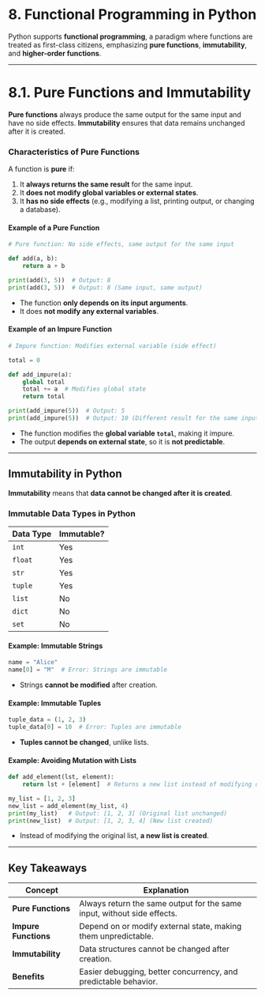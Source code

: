 # **8. Functional Programming in Python**  

Python supports **functional programming**, a paradigm where functions are treated as first-class citizens, emphasizing **pure functions**, **immutability**, and **higher-order functions**.

---

# 8.1. Pure Functions and Immutability  
**Pure functions** always produce the same output for the same input and have no side effects. **Immutability** ensures that data remains unchanged after it is created.

### Characteristics of Pure Functions  
A function is **pure** if:
1. It **always returns the same result** for the same input.
2. It **does not modify global variables or external states**.
3. It **has no side effects** (e.g., modifying a list, printing output, or changing a database).

#### Example of a Pure Function  
```python
# Pure function: No side effects, same output for the same input

def add(a, b):
    return a + b

print(add(3, 5))  # Output: 8
print(add(3, 5))  # Output: 8 (Same input, same output)
```
- The function **only depends on its input arguments**.
- It does **not modify any external variables**.

#### Example of an Impure Function  
```python
# Impure function: Modifies external variable (side effect)

total = 0

def add_impure(a):
    global total
    total += a  # Modifies global state
    return total

print(add_impure(5))  # Output: 5
print(add_impure(5))  # Output: 10 (Different result for the same input)
```
- The function modifies the **global variable `total`**, making it impure.
- The output **depends on external state**, so it is **not predictable**.

---

## Immutability in Python  
**Immutability** means that **data cannot be changed after it is created**.

### Immutable Data Types in Python  
| Data Type | Immutable? |
|-----------|------------|
| `int` | Yes |
| `float` | Yes |
| `str` | Yes |
| `tuple` | Yes |
| `list` | No |
| `dict` | No |
| `set` | No |

#### Example: Immutable Strings  
```python
name = "Alice"
name[0] = "M"  # Error: Strings are immutable
```
- Strings **cannot be modified** after creation.

#### Example: Immutable Tuples  
```python
tuple_data = (1, 2, 3)
tuple_data[0] = 10  # Error: Tuples are immutable
```
- **Tuples cannot be changed**, unlike lists.

#### Example: Avoiding Mutation with Lists  
```python
def add_element(lst, element):
    return lst + [element]  # Returns a new list instead of modifying original

my_list = [1, 2, 3]
new_list = add_element(my_list, 4)
print(my_list)   # Output: [1, 2, 3] (Original list unchanged)
print(new_list)  # Output: [1, 2, 3, 4] (New list created)
```
- Instead of modifying the original list, **a new list is created**.

---

## Key Takeaways  
| Concept | Explanation |
|---------|-------------|
| **Pure Functions** | Always return the same output for the same input, without side effects. |
| **Impure Functions** | Depend on or modify external state, making them unpredictable. |
| **Immutability** | Data structures cannot be changed after creation. |
| **Benefits** | Easier debugging, better concurrency, and predictable behavior. |


